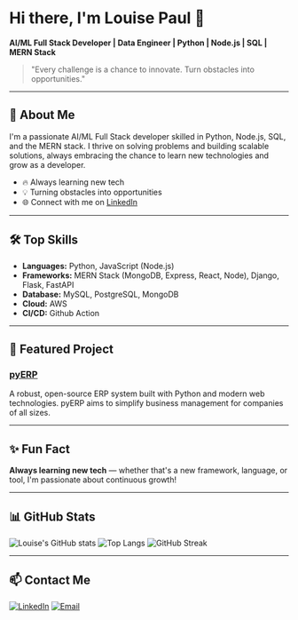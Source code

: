 # Hi there, I'm Louise Paul 👋

**AI/ML Full Stack Developer | Data Engineer | Python | Node.js | SQL | MERN Stack**

> "Every challenge is a chance to innovate. Turn obstacles into opportunities."

---

## 🚀 About Me

I'm a passionate AI/ML Full Stack developer skilled in Python, Node.js, SQL, and the MERN stack. I thrive on solving problems and building scalable solutions, always embracing the chance to learn new technologies and grow as a developer.

- 🔥 Always learning new tech
- 💡 Turning obstacles into opportunities
- 🌐 Connect with me on [LinkedIn](https://linkedin.com/in/louisepaul75)

---

## 🛠️ Top Skills
- **Languages:** Python, JavaScript (Node.js)
- **Frameworks:** MERN Stack (MongoDB, Express, React, Node), Django, Flask, FastAPI
- **Database:** MySQL, PostgreSQL, MongoDB
- **Cloud:** AWS
- **CI/CD:** Github Action


---

## 🌟 Featured Project

### [pyERP](https://github.com/louisepaul75/pyERP)
A robust, open-source ERP system built with Python and modern web technologies. pyERP aims to simplify business management for companies of all sizes.

---

## ✨ Fun Fact

**Always learning new tech** — whether that's a new framework, language, or tool, I'm passionate about continuous growth!

---

## 📊 GitHub Stats

![Louise's GitHub stats](https://github-readme-stats.vercel.app/api?username=louisepaul75&show_icons=true&theme=radical)
![Top Langs](https://github-readme-stats.vercel.app/api/top-langs/?username=louisepaul75&layout=compact&theme=radical)
![GitHub Streak](https://streak-stats.demolab.com?user=louisepaul75&theme=radical&hide_border=true)

---

## 📫 Contact Me

[![LinkedIn](https://img.shields.io/badge/LinkedIn-blue?style=for-the-badge&logo=linkedin&logoColor=white)](https://linkedin.com/in/louisepaul75)
[![Email](https://img.shields.io/badge/Email-D14836?style=for-the-badge&logo=gmail&logoColor=white)](mailto:ricafortlouisepaul75@gmail.com)
